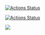 [![Actions Status](https://github.com/ArturioM/frontend-project-lvl1/workflows/hexlet-check/badge.svg)](https://github.com/ArturioM/frontend-project-lvl1/actions)

[![Actions Status](https://github.com/ArturioM/frontend-project-lvl1/.github/workflows/super-linter/badge.svg)](https://github.com/ArturioM/frontend-project-lvl1/actions)

<a href="https://codeclimate.com/github/codeclimate/codeclimate/maintainability"><img src="https://api.codeclimate.com/v1/badges/a99a88d28ad37a79dbf6/maintainability" /></a>

